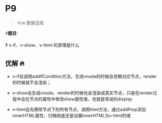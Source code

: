 # P9

> Vue 数据显隐

**⚡题目**:

❓ v-if、v-show、v-html 的原理是什么

## 优解 🔥

- v-if会调用addIfCondition方法，生成vnode的时候会忽略对应节点，render的时候就不会渲染；

- v-show会生成vnode，render的时候也会渲染成真实节点，只是在render过程中会在节点的属性中修改show属性值，也就是常说的display

- v-html会先移除节点下的所有节点，调用html方法，通过addProp添加innerHTML属性，归根结底还是设置innerHTML为v-html的值
